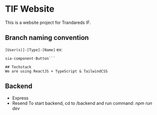 # TIF Website

This is a website project for Trandareds IF.

## Branch naming convention

`[User(s)]-[Type]-[Name]`
ex:

````sia-config-tailwind_globals
sia-component-Button```

## Techstack
We are using ReactJS + TypeScript & TailwindCSS

````

## Backend

- Express
- Resend
  To start backend, cd to /backend and run command: _npm run dev_
